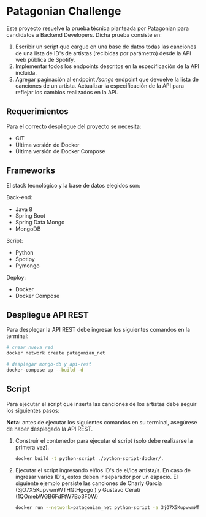 
# Patagonian Challenge

Este proyecto resuelve la prueba técnica planteada por Patagonian para candidatos a Backend Developers.
Dicha prueba consiste en:

1. Escribir un script que cargue en una base de datos todas las canciones de una lista de ID's de artistas
(recibidas por parámetro) desde la API web pública de Spotify.
2. Implementar todos los endpoints descritos en la especificación de la API incluida.
3. Agregar paginación al endpoint */songs* endpoint que devuelve la lista de canciones de un
artista. Actualizar la especificación de la API para reflejar los cambios realizados en la API.
  
## Requerimientos

 Para el correcto despliegue del proyecto se necesita:
* GIT
* Última versión de Docker
* Última versión de Docker Compose 

## Frameworks

El stack tecnológico y la base de datos elegidos son:

Back-end:
* Java 8
* Spring Boot
* Spring Data Mongo
* MongoDB

Script:
* Python
* Spotipy
* Pymongo

Deploy:
* Docker
* Docker Compose

## Despliegue API REST

Para desplegar la API REST debe ingresar los siguientes comandos en la terminal:

```bash
# crear nueva red
docker network create patagonian_net

# desplegar mongo-db y api-rest
docker-compose up --build -d
```
## Script

Para ejecutar el script que inserta las canciones de los artistas debe seguir los siguientes pasos:

**Nota:** antes de ejecutar los siguientes comandos en su terminal, asegúrese de haber desplegado la API REST.

1. Construir el contenedor para ejecutar el script (solo debe realizarse la primera vez).
	```bash 
	docker build -t python-script ./python-script-docker/. 
	```
2. Ejecutar el script ingresando el/los ID's de el/los artista/s. En caso de ingresar varios ID's, estos deben ir separador por un espacio. El siguiente ejemplo persiste las canciones de Charly García (3jO7X5KupvwmWTHGtHgcgo ) y Gustavo Cerati (1QOmebWGB6FdFtW7Bo3F0W)
	```bash 
	docker run --network=patagonian_net python-script -a 3jO7X5KupvwmWTHGtHgcgo 1QOmebWGB6FdFtW7Bo3F0W
	```